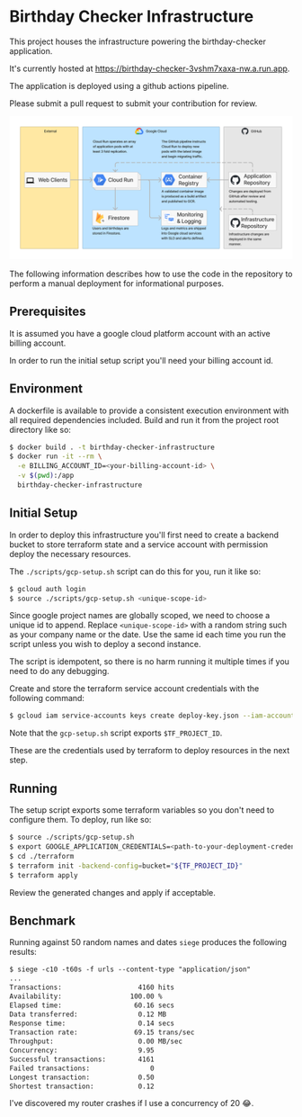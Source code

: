 # Birthday Checker Infrastructure

This project houses the infrastructure powering the birthday-checker
application.

It's currently hosted at https://birthday-checker-3vshm7xaxa-nw.a.run.app.

The application is deployed using a github actions pipeline.

Please submit a pull request to submit your contribution for review.

![System Diagram](./resources/system_diagram.png)

The following information describes how to use the code in the repository to
perform a manual deployment for informational purposes.

## Prerequisites

It is assumed you have a google cloud platform account with an active billing
account.

In order to run the initial setup script you'll need your billing account id.

## Environment

A dockerfile is available to provide a consistent execution environment with all
required dependencies included. Build and run it from the project root directory
like so:

```bash
$ docker build . -t birthday-checker-infrastructure
$ docker run -it --rm \
  -e BILLING_ACCOUNT_ID=<your-billing-account-id> \
  -v $(pwd):/app
  birthday-checker-infrastructure
```

## Initial Setup

In order to deploy this infrastructure you'll first need to create a backend
bucket to store terraform state and a service account with permission deploy
the necessary resources.

The `./scripts/gcp-setup.sh` script can do this for you, run it like so:

```bash
$ gcloud auth login
$ source ./scripts/gcp-setup.sh <unique-scope-id>
```

Since google project names are globally scoped, we need to choose a unique id to
append. Replace `<unique-scope-id>` with a random string such as your
company name or the date. Use the same id each time you run the script unless
you wish to deploy a second instance.

The script is idempotent, so there is no harm running it multiple times if you
need to do any debugging.

Create and store the terraform service account credentials with the following
command:

```bash
$ gcloud iam service-accounts keys create deploy-key.json --iam-account="terraform@${TF_PROJECT_ID}.iam.gserviceaccount.com"
```

Note that the `gcp-setup.sh` script exports `$TF_PROJECT_ID`.

These are the credentials used by terraform to deploy resources in the next
step.

## Running

The setup script exports some terraform variables so you don't need to configure
them.
To deploy, run like so:

```bash
$ source ./scripts/gcp-setup.sh
$ export GOOGLE_APPLICATION_CREDENTIALS=<path-to-your-deployment-credentials-file>
$ cd ./terraform
$ terraform init -backend-config=bucket="${TF_PROJECT_ID}"
$ terraform apply
```

Review the generated changes and apply if acceptable.

## Benchmark

Running against 50 random names and dates `siege` produces the following results:

```
$ siege -c10 -t60s -f urls --content-type "application/json"
...
Transactions:                   4160 hits
Availability:                 100.00 %
Elapsed time:                  60.16 secs
Data transferred:               0.12 MB
Response time:                  0.14 secs
Transaction rate:              69.15 trans/sec
Throughput:                     0.00 MB/sec
Concurrency:                    9.95
Successful transactions:        4161
Failed transactions:               0
Longest transaction:            0.50
Shortest transaction:           0.12
```

I've discovered my router crashes if I use a concurrency of 20 😂.